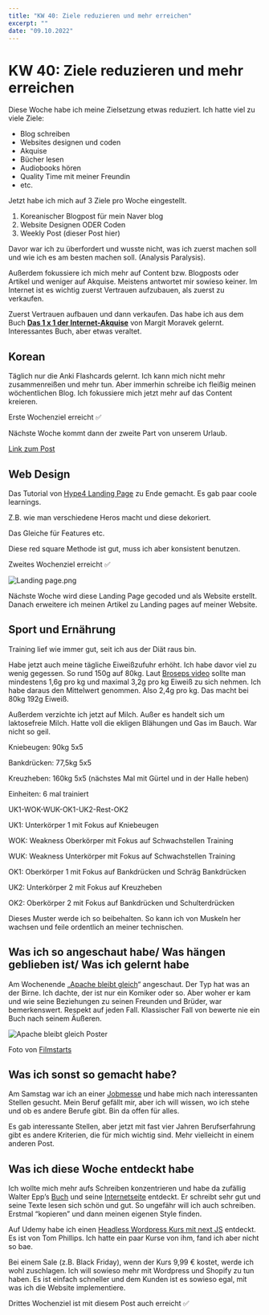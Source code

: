 ```yaml
---
title: "KW 40: Ziele reduzieren und mehr erreichen"
excerpt: ""
date: "09.10.2022"
---
```


# KW 40: Ziele reduzieren und mehr erreichen

Diese Woche habe ich meine Zielsetzung etwas reduziert. Ich hatte viel zu viele Ziele:

- Blog schreiben
- Websites designen und coden
- Akquise
- Bücher lesen
- Audiobooks hören
- Quality Time mit meiner Freundin
- etc.

Jetzt habe ich mich auf 3 Ziele pro Woche eingestellt.

1. Koreanischer Blogpost für mein Naver blog
2. Website Designen ODER Coden
3. Weekly Post (dieser Post hier)

Davor war ich zu überfordert und wusste nicht, was ich zuerst machen soll und wie ich es am besten machen soll. (Analysis Paralysis).

Außerdem fokussiere ich mich mehr auf Content bzw. Blogposts oder Artikel und weniger auf Akquise. Meistens antwortet mir sowieso keiner. Im Internet ist es wichtig zuerst Vertrauen aufzubauen, als zuerst zu verkaufen.

Zuerst Vertrauen aufbauen und dann verkaufen. Das habe ich aus dem Buch **[Das 1 x 1 der Internet-Akquise](https://www.amazon.de/Das-Internet-Akquise-Neue-Kunden-Umsatz/dp/370930573X)** von Margit Moravek gelernt. Interessantes Buch, aber etwas veraltet.

## Korean

Täglich nur die Anki Flashcards gelernt. Ich kann mich nicht mehr zusammenreißen und mehr tun. Aber immerhin schreibe ich fleißig meinen wöchentlichen Blog. Ich fokussiere mich jetzt mehr auf das Content kreieren.

Erste Wochenziel erreicht ✅

Nächste Woche kommt dann der zweite Part von unserem Urlaub.

[Link zum Post](https://blog.naver.com/minhkhangtran/222895893934)

## Web Design

Das Tutorial von [Hype4 Landing Page](https://hype4.academy/video-courses/web-design-course-2-landing-pages) zu Ende gemacht. Es gab paar coole learnings.

Z.B. wie man verschiedene Heros macht und diese dekoriert.

Das Gleiche für Features etc.

Diese red square Methode ist gut, muss ich aber konsistent benutzen.

Zweites Wochenziel erreicht ✅

![Landing page.png](/images/posts/kw40/Landing_page.png)

Nächste Woche wird diese Landing Page gecoded und als Website erstellt. Danach erweitere ich meinen Artikel zu Landing pages auf meiner Website.

## Sport und Ernährung

Training lief wie immer gut, seit ich aus der Diät raus bin.

Habe jetzt auch meine tägliche Eiweißzufuhr erhöht. Ich habe davor viel zu wenig gegessen. So rund 150g auf 80kg. Laut [Broseps video](https://youtu.be/fpO9XaR-mcI) sollte man mindestens 1,6g pro kg und maximal 3,2g pro kg Eiweiß zu sich nehmen. Ich habe daraus den Mittelwert genommen. Also 2,4g pro kg. Das macht bei 80kg 192g Eiweiß.

Außerdem verzichte ich jetzt auf Milch. Außer es handelt sich um laktosefreie Milch. Hatte voll die ekligen Blähungen und Gas im Bauch. War nicht so geil.

Kniebeugen: 90kg 5x5

Bankdrücken: 77,5kg 5x5

Kreuzheben: 160kg 5x5 (nächstes Mal mit Gürtel und in der Halle heben)

Einheiten: 6 mal trainiert

UK1-WOK-WUK-OK1-UK2-Rest-OK2

UK1: Unterkörper 1 mit Fokus auf Kniebeugen

WOK: Weakness Oberkörper mit Fokus auf Schwachstellen Training

WUK: Weakness Unterkörper mit Fokus auf Schwachstellen Training

OK1: Oberkörper 1 mit Fokus auf Bankdrücken und Schräg Bankdrücken

UK2: Unterkörper 2 mit Fokus auf Kreuzheben

OK2: Oberkörper 2 mit Fokus auf Bankdrücken und Schulterdrücken

Dieses Muster werde ich so beibehalten. So kann ich von Muskeln her wachsen und feile ordentlich an meiner technischen.

## Was ich so angeschaut habe/ Was hängen geblieben ist/ Was ich gelernt habe

Am Wochenende „[Apache bleibt gleich](https://www.amazon.de/Apache-bleibt-gleich-207/dp/B0B6SGH76L)“ angeschaut. Der Typ hat was an der Birne. Ich dachte, der ist nur ein Komiker oder so. Aber woher er kam und wie seine Beziehungen zu seinen Freunden und Brüder, war bemerkenswert. Respekt auf jeden Fall. Klassischer Fall von bewerte nie ein Buch nach seinem Äußeren.

![Apache bleibt gleich Poster](/images/posts/kw40/apache-bleibt-gleich-poster.png)

Foto von <a target="_blank" rel="noopener noreferrer" href="https://www.filmstarts.de/kritiken/307964.html">Filmstarts</a>

## Was ich sonst so gemacht habe?

Am Samstag war ich an einer [Jobmesse](https://www.xn--fachkrftetag-ulm-0nb.de/) und habe mich nach interessanten Stellen gesucht. Mein Beruf gefällt mir, aber ich will wissen, wo ich stehe und ob es andere Berufe gibt. Bin da offen für alles.

Es gab interessante Stellen, aber jetzt mit fast vier Jahren Berufserfahrung gibt es andere Kriterien, die für mich wichtig sind. Mehr vielleicht in einem anderen Post.

## Was ich diese Woche entdeckt habe

Ich wollte mich mehr aufs Schreiben konzentrieren und habe da zufällig Walter Epp’s [Buch](https://www.amazon.de/Die-Content-Schmiede-Marketing-Konkurrenz/dp/B09TF6NP6S) und seine [Internetseite](https://www.schreibsuchti.de/) entdeckt. Er schreibt sehr gut und seine Texte lesen sich schön und gut. So ungefähr will ich auch schreiben. Erstmal “kopieren” und dann meinen eigenen Style finden.

Auf Udemy habe ich einen [Headless Wordpress Kurs mit next JS](https://www.udemy.com/course/next-js-wordpress/) entdeckt. Es ist von Tom Phillips. Ich hatte ein paar Kurse von ihm, fand ich aber nicht so bae.

Bei einem Sale (z.B. Black Friday), wenn der Kurs 9,99 € kostet, werde ich wohl zuschlagen. Ich will sowieso mehr mit Wordpress und Shopify zu tun haben. Es ist einfach schneller und dem Kunden ist es sowieso egal, mit was ich die Website implementiere.

Drittes Wochenziel ist mit diesem Post auch erreicht ✅
